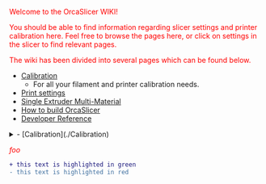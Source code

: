 Welcome to the OrcaSlicer WIKI!

You should be able to find information regarding slicer settings and printer calibration here. Feel free to browse the pages here, or click on settings in the slicer to find relevant pages. 

The wiki has been divided into several pages which can be found below. 
- [Calibration](./Calibration)
  - For all your filament and printer calibration needs.
- [Print settings](./Print-settings)
- [Single Extruder Multi-Material](./semm)
- [How to build OrcaSlicer](./How-to-build)
- [Developer Reference](./developer-reference/Home)

<details>
<summary> - [Calibration](./Calibration) </summary>
  <ul>
    <li>hi</li>
    <li>hey</li>
  </ul>
</details>


<style>p{color:red;}</style>
*foo*

```diff
+ this text is highlighted in green
- this text is highlighted in red
```
